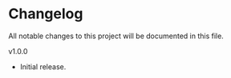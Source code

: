# Changelog

All notable changes to this project will be documented in this file.

v1.0.0
- Initial release.